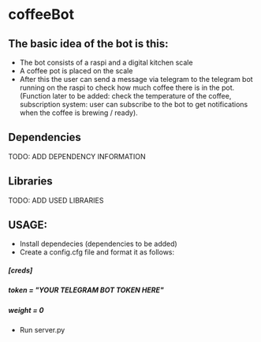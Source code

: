 # coffeeBot

## The basic idea of the bot is this:
- The bot consists of a raspi and a digital kitchen scale
- A coffee pot is placed on the scale
- After this the user can send a message via telegram to the telegram bot running on the raspi to check how much coffee there is in the pot. (Function later to be added: check the temperature of the coffee, subscription system: user can subscribe to the bot to get notifications when the coffee is brewing / ready).

## Dependencies
TODO: ADD DEPENDENCY INFORMATION

## Libraries
TODO: ADD USED LIBRARIES

## USAGE:
- Install dependecies (dependencies to be added)
- Create a config.cfg file and format it as follows:
##### [creds]
##### token = "YOUR TELEGRAM BOT TOKEN HERE"
##### weight = 0
- Run server.py
